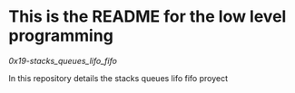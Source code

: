 # This is the README for the low level programming
_0x19-stacks_queues_lifo_fifo_

In this repository details the stacks queues lifo fifo proyect
